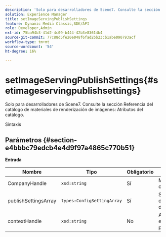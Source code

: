 ```yaml
---
description: 'Solo para desarrolladores de Scene7. Consulte la sección Referencia del catálogo de materiales de renderización de imágenes: Atributos del catálogo.'
solution: Experience Manager
title: setImageServingPublishSettings
feature: Dynamic Media Classic,SDK/API
role: Developer,Admin
exl-id: 75ba94b3-41d2-4c09-b444-42b3e83614b4
source-git-commit: 77c88d5fe20e048f6fad2bb23cb1abe090793acf
workflow-type: tm+mt
source-wordcount: '54'
ht-degree: 16%

---
```


# setImageServingPublishSettings{#setimageservingpublishsettings}

Solo para desarrolladores de Scene7. Consulte la sección Referencia del catálogo de materiales de renderización de imágenes: Atributos del catálogo.

Sintaxis

## Parámetros {#section-e4bbbc79edcb4e4d9f97a4865c770b51}

**Entrada**

| Nombre | Tipo | Obligatorio | Descripción |
|---|---|---|---|
| CompanyHandle | `xsd:string` | Sí | Manejo de la compañía. |
| publishSettingsArray | `types:ConfigSettingArray` | Sí | Solo para desarrolladores de Scene7. |
| contextHandle | `xsd:string` | No | Administrar en el contexto de publicación. |
